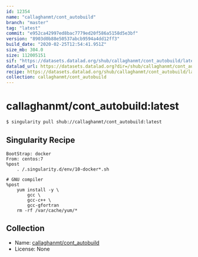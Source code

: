 ```yaml
---
id: 12354
name: "callaghanmt/cont_autobuild"
branch: "master"
tag: "latest"
commit: "e952ca42997ed8bac7779ed20f586a5158d5e3bf"
version: "8903d0b88e50537abcb9594a4dd12ff3"
build_date: "2020-02-25T12:54:41.951Z"
size_mb: 304.0
size: 112005151
sif: "https://datasets.datalad.org/shub/callaghanmt/cont_autobuild/latest/2020-02-25-e952ca42-8903d0b8/8903d0b88e50537abcb9594a4dd12ff3.sif"
datalad_url: https://datasets.datalad.org?dir=/shub/callaghanmt/cont_autobuild/latest/2020-02-25-e952ca42-8903d0b8/
recipe: https://datasets.datalad.org/shub/callaghanmt/cont_autobuild/latest/2020-02-25-e952ca42-8903d0b8/Singularity
collection: callaghanmt/cont_autobuild
---
```


# callaghanmt/cont_autobuild:latest

```bash
$ singularity pull shub://callaghanmt/cont_autobuild:latest
```

## Singularity Recipe

```singularity
BootStrap: docker
From: centos:7
%post
    . /.singularity.d/env/10-docker*.sh

# GNU compiler
%post
    yum install -y \
        gcc \
        gcc-c++ \
        gcc-gfortran
    rm -rf /var/cache/yum/*
```

## Collection

 - Name: [callaghanmt/cont_autobuild](https://github.com/callaghanmt/cont_autobuild)
 - License: None


